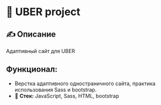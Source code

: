 # 🚕  UBER project

## ✍️  Описание
Адаптивный сайт для UBER
## Функционал: 
- Верстка адаптивного одностраничного сайта, практика использования Sass и bootstrap.
- 🔨 **Стек:** JavaScript, Sass, HTML, bootstrap 
